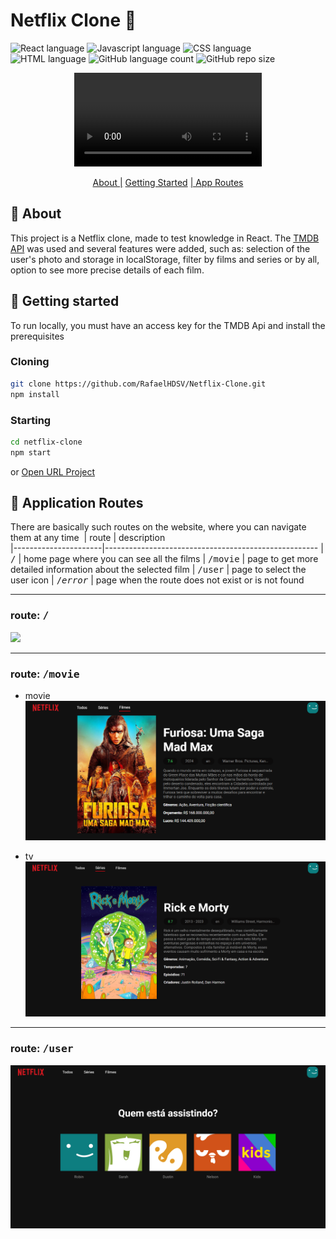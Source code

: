 # Netflix Clone 🎥

![React language](https://img.shields.io/badge/React-005CFE?style=for-the-badge&logo=react)
![Javascript language](https://img.shields.io/badge/Javascript-000?style=for-the-badge&logo=javascript)
![CSS language](https://img.shields.io/badge/CSS3-1572B6?style=for-the-badge&logo=css3&logoColor=white)
![HTML language](https://img.shields.io/badge/HTML5-E34F26?style=for-the-badge&logo=html5&logoColor=white)
![GitHub language count](https://img.shields.io/github/languages/count/RafaelHDSV/Netflix-Clone?style=for-the-badge)
![GitHub repo size](https://img.shields.io/github/repo-size/RafaelHDSV/Netflix-Clone?style=for-the-badge)

<p align="center">
    <video src="./public/images/main.mp4" controls></video>
</p>

<p align="center">
    <a href="#about">About |</a> 
    <a href="#started">Getting Started</a> 
    <a href="#routes">| App Routes</a> 
</p>

<h2 id="about">📌 About</h2>

This project is a Netflix clone, made to test knowledge in React. The <a href="https://www.themoviedb.org">TMDB API</a> was used and several features were added, such as: selection of the user's photo and storage in localStorage, filter by films and series or by all, option to see more precise details of each film.

<h2 id="started">🚀 Getting started</h2>

To run locally, you must have an access key for the TMDB Api and install the prerequisites

<h3>Cloning</h3>

```bash
git clone https://github.com/RafaelHDSV/Netflix-Clone.git
npm install
```

<h3>Starting</h3>

```bash
cd netflix-clone
npm start
```

or [Open URL Project](https://netflix-clone-rafael.vercel.app)

<h2 id="routes">📍 Application Routes</h2>

There are basically such routes on the website, where you can navigate them at any time
​
| route | description  
|----------------------|-----------------------------------------------------
| <kbd>/</kbd> | home page where you can see all the films
| <kbd>/movie</kbd> | page to get more detailed information about the selected film
| <kbd>/user</kbd> | page to select the user icon
| <kbd>/_error_</kbd> | page when the route does not exist or is not found

<hr/>

### route: <kbd>/</kbd>

<img src="./public/images/root.png"/>

<hr/>

### route: <kbd>/movie</kbd>

-    movie
     <img src="./public/images/movie.png"/>

-    tv
     <img src="./public/images/tv.png"/>

<hr/>

### route: <kbd>/user</kbd>

<img src="./public/images/user.png"/>
